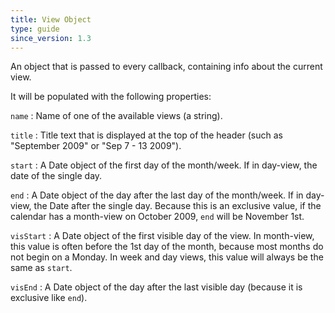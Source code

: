 ```yaml
---
title: View Object
type: guide
since_version: 1.3
---
```


An object that is passed to every callback, containing info about the current view.

It will be populated with the following properties:

`name`
:   Name of one of the available views (a string).

`title`
:   Title text that is displayed at the top of the header (such as "September 2009" or "Sep 7 - 13 2009").

`start`
:   A Date object of the first day of the month/week. If in day-view, the date of the single day.

`end`
:   A Date object of the day after the last day of the month/week. If in day-view, the Date after the single day.
    Because this is an exclusive value, if the calendar has a month-view on October 2009, `end` will be November 1st.

`visStart`
:   A Date object of the first visible day of the view. In month-view, this value is often before the 1st day of the month,
    because most months do not begin on a Monday.
    In week and day views, this value will always be the same as `start`.

`visEnd`
:   A Date object of the day after the last visible day (because it is exclusive like `end`).
